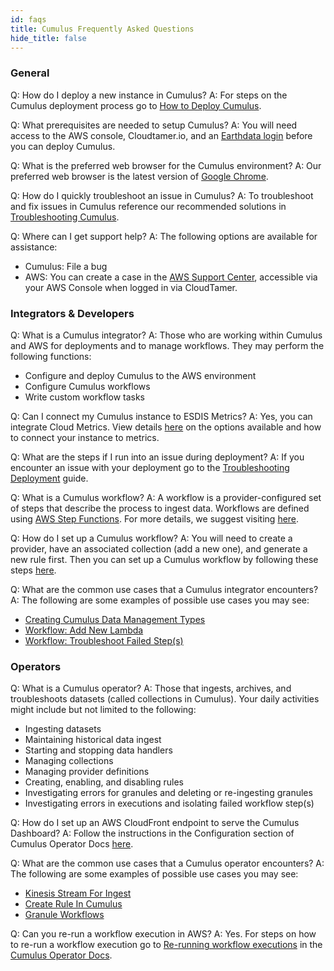 ```yaml
---
id: faqs
title: Cumulus Frequently Asked Questions
hide_title: false
---
```


### General

Q: How do I deploy a new instance in Cumulus?
A: For steps on the Cumulus deployment process go to [How to Deploy Cumulus](../deployment/deployment-readme).

Q: What prerequisites are needed to setup Cumulus?
A: You will need access to the AWS console, Cloudtamer.io, and an [Earthdata login](https://urs.earthdata.nasa.gov/) before you can deploy Cumulus.

Q: What is the preferred web browser for the Cumulus environment?
A: Our preferred web browser is the latest version of [Google Chrome](https://www.google.com/chrome/).

Q: How do I quickly troubleshoot an issue in Cumulus?
A: To troubleshoot and fix issues in Cumulus reference our recommended solutions in [Troubleshooting Cumulus](../troubleshooting/troubleshooting-readme).


Q: Where can I get support help?
A: The following options are available for assistance:
* Cumulus: File a bug
* AWS: You can create a case in the [AWS Support Center](https://console.aws.amazon.com/support/home), accessible via your AWS Console when logged in via CloudTamer.


### Integrators & Developers

Q: What is a Cumulus integrator?
A: Those who are working within Cumulus and AWS for deployments and to manage workflows. They may perform the following functions:

* Configure and deploy Cumulus to the AWS environment
* Configure Cumulus workflows
* Write custom workflow tasks

Q: Can I connect my Cumulus instance to ESDIS Metrics?
A: Yes, you can integrate Cloud Metrics. View details [here](../features/distribution-metrics#esdis-metrics-in-ngap) on the options available and how to connect your instance to metrics.

Q: What are the steps if I run into an issue during deployment?
A: If you encounter an issue with your deployment go to the [Troubleshooting Deployment](../troubleshooting/troubleshooting-deployment) guide.

Q: What is a Cumulus workflow?
A: A workflow is a provider-configured set of steps that describe the process to ingest data. Workflows are defined using [AWS Step Functions](https://docs.aws.amazon.com/step-functions/index.html). For more details, we suggest visiting [here](../workflows/workflows-readme).

Q: How do I set up a Cumulus workflow?
A: You will need to create a provider, have an associated collection (add a new one), and generate a new rule first. Then you can set up a Cumulus workflow by following these steps [here](../workflows/developing-a-cumulus-workflow).

Q: What are the common use cases that a Cumulus integrator encounters?
A: The following are some examples of possible use cases you may see:
* [Creating Cumulus Data Management Types](../integrator-guide/create-cumulus-data-mgmt-types)
* [Workflow: Add New Lambda](../integrator-guide/workflow-add-new-lambda)
* [Workflow: Troubleshoot Failed Step(s)](../integrator-guide/workflow-ts-failed-step)


### Operators 

Q: What is a Cumulus operator?
A: Those that ingests, archives, and troubleshoots datasets (called collections in Cumulus). Your daily activities might include but not limited to the following:

* Ingesting datasets
* Maintaining historical data ingest
* Starting and stopping data handlers
* Managing collections
* Managing provider definitions
* Creating, enabling, and disabling rules
* Investigating errors for granules and deleting or re-ingesting granules
* Investigating errors in executions and isolating failed workflow step(s)

Q: How do I set up an AWS CloudFront endpoint to serve the Cumulus Dashboard?
A: Follow the instructions in the Configuration section of Cumulus Operator Docs [here](../operator-docs/serve-dashboard-from-cloudfront).

Q: What are the common use cases that a Cumulus operator encounters?
A: The following are some examples of possible use cases you may see:
* [Kinesis Stream For Ingest](../operator-docs/kinesis-stream-for-ingest)
* [Create Rule In Cumulus](../operator-docs/create-rule-in-cumulus)
* [Granule Workflows](../operator-docs/granule-workflows)

Q: Can you re-run a workflow execution in AWS?
A: Yes. For steps on how to re-run a workflow execution go to [Re-running workflow executions](../operator-docs/rerunning-workflow-executions) in the [Cumulus Operator Docs](../operator-docs/about-operator-docs).